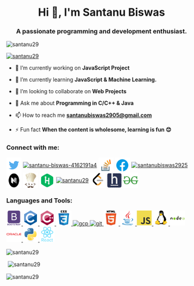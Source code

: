 <h1 align="center">Hi 👋, I'm Santanu Biswas</h1>
<h3 align="center">A passionate programming and development enthusiast.</h3>

<p align="left"> <img src="https://komarev.com/ghpvc/?username=santanu29&label=Profile%20views&color=0e75b6&style=flat" alt="santanu29" /> </p>

<p align="left"> <a href="https://github.com/ryo-ma/github-profile-trophy"><img src="https://github-profile-trophy.vercel.app/?username=santanu29" alt="santanu29" /></a> </p>

- 🔭 I’m currently working on **JavaScript Project**

- 🌱 I’m currently learning **JavaScript & Machine Learning.**

- 👯 I’m looking to collaborate on **Web Projects**

- 💬 Ask me about **Programming in C/C++ & Java**

- 📫 How to reach me **santanubiswas2905@gmail.com**

- ⚡ Fun fact **When the content is wholesome, learning is fun 😊**

<h3 align="left">Connect with me:</h3>
<p align="left">
<a href="https://twitter.com/santanubiswas13" target="blank"><img align="center" src="images/twitter.png" alt="santanubiswas13" height="40" width="40" /></a>
<a href="https://linkedin.com/in/santanubiswas2905" target="blank"><img align="center" src="images.png" alt="santanu-biswas-4162191a4" height="40" width="40" /></a>
<a href="https://stackoverflow.com/users/14958312" target="blank"><img align="center" src="images/stackoverflow.png" alt="14958312" height="40" width="40" /></a>
<a href="https://fb.com/santanu.biswas.7906" target="blank"><img align="center" src="images/facebook.png" alt="santanu.biswas.7906" height="40" width="40" /></a>
<a href="https://instagram.com/santanubiswas2925" target="blank"><img align="center" src="images/instagram" alt="santanubiswas2925" height="40" width="40" /></a>
<a href="https://medium.com/@santanu29" target="blank"><img align="center" src="images/medium.png" alt="@santanu29" height="40" width="40" /></a>
<a href="https://www.codechef.com/users/santanu29" target="blank"><img align="center" src="images/codechef.png" alt="santanu29" height="40" width="40" /></a>
<a href="https://www.hackerrank.com/santanu2905" target="blank"><img align="center" src="images/hackerrank.png" alt="santanu2905" height="40" width="40" /></a>
<a href="https://codeforces.com/profile/santanu29" target="blank"><img align="center" src="images.codeforces.png" alt="santanu29" height="40" width="40" /></a>
<a href="https://www.leetcode.com/santanu29" target="blank"><img align="center" src="images/leetcode.png" alt="santanu29" height="40" width="40" /></a>
<a href="https://www.hackerearth.com/@santanu2905" target="blank"><img align="center" src="images/hackerearth.png" alt="@santanu2905" height="40" width="40" /></a>
<a href="https://auth.geeksforgeeks.org/user/santanu29/profile" target="blank"><img align="center" src="images/geeksforgeeks.png" alt="santanu29/profile" height="40" width="40" /></a>
</p>

<h3 align="left">Languages and Tools:</h3>
<p align="left"> <a href="https://getbootstrap.com" target="_blank"> <img src="https://raw.githubusercontent.com/devicons/devicon/master/icons/bootstrap/bootstrap-plain-wordmark.svg" alt="bootstrap" width="40" height="40"/> </a> <a href="https://www.cprogramming.com/" target="_blank"> <img src="https://raw.githubusercontent.com/devicons/devicon/master/icons/c/c-original.svg" alt="c" width="40" height="40"/> </a> <a href="https://www.w3schools.com/cpp/" target="_blank"> <img src="https://raw.githubusercontent.com/devicons/devicon/master/icons/cplusplus/cplusplus-original.svg" alt="cplusplus" width="40" height="40"/> </a> <a href="https://www.w3schools.com/css/" target="_blank"> <img src="https://raw.githubusercontent.com/devicons/devicon/master/icons/css3/css3-original-wordmark.svg" alt="css3" width="40" height="40"/> </a> <a href="https://cloud.google.com" target="_blank"> <img src="https://www.vectorlogo.zone/logos/google_cloud/google_cloud-icon.svg" alt="gcp" width="40" height="40"/> </a> <a href="https://git-scm.com/" target="_blank"> <img src="https://www.vectorlogo.zone/logos/git-scm/git-scm-icon.svg" alt="git" width="40" height="40"/> </a> <a href="https://www.w3.org/html/" target="_blank"> <img src="https://raw.githubusercontent.com/devicons/devicon/master/icons/html5/html5-original-wordmark.svg" alt="html5" width="40" height="40"/> </a> <a href="https://www.java.com" target="_blank"> <img src="https://raw.githubusercontent.com/devicons/devicon/master/icons/java/java-original.svg" alt="java" width="40" height="40"/> </a> <a href="https://developer.mozilla.org/en-US/docs/Web/JavaScript" target="_blank"> <img src="https://raw.githubusercontent.com/devicons/devicon/master/icons/javascript/javascript-original.svg" alt="javascript" width="40" height="40"/> </a> <a href="https://www.linux.org/" target="_blank"> <img src="https://raw.githubusercontent.com/devicons/devicon/master/icons/linux/linux-original.svg" alt="linux" width="40" height="40"/> </a> <a href="https://nodejs.org" target="_blank"> <img src="https://raw.githubusercontent.com/devicons/devicon/master/icons/nodejs/nodejs-original-wordmark.svg" alt="nodejs" width="40" height="40"/> </a> <a href="https://www.oracle.com/" target="_blank"> <img src="https://raw.githubusercontent.com/devicons/devicon/master/icons/oracle/oracle-original.svg" alt="oracle" width="40" height="40"/> </a> <a href="https://www.python.org" target="_blank"> <img src="https://raw.githubusercontent.com/devicons/devicon/master/icons/python/python-original.svg" alt="python" width="40" height="40"/> </a> <a href="https://reactjs.org/" target="_blank"> <img src="https://raw.githubusercontent.com/devicons/devicon/master/icons/react/react-original-wordmark.svg" alt="react" width="40" height="40"/> </a> </p>

<p><img align="center" src="https://github-readme-stats.vercel.app/api/top-langs?username=santanu29&show_icons=true&locale=en&layout=compact" alt="santanu29" /></p>

<p>&nbsp;<img align="center" src="https://github-readme-stats.vercel.app/api?username=santanu29&show_icons=true&locale=en" alt="santanu29" /></p>

<p><img align="center" src="https://github-readme-streak-stats.herokuapp.com/?user=santanu29&" alt="santanu29" /></p>



